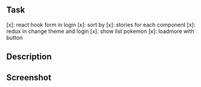 ## Task
[x]: react hook form in login
[x]: sort by
[x]: stories for each component
[x]: redux in change theme and login
[x]: show list pokemon
[x]: loadmore with button

## Description

## Screenshot
